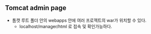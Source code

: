 ## Tomcat admin page

* 톰캣 루트 폴더 안의 webapps 안에 여러 프로젝트의 war가 위치할 수 있다.
  * localhost/manager/html 로 접속 및 확인가능하다.
